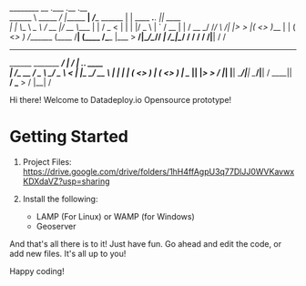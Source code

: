 
________          __              .___            .__                  .__        
\______ \ _____ _/  |______     __| _/____ ______ |  |   ____ ___.__.  |__| ____  
 |    |  \\__  \\   __\__  \   / __ |/ __ \\____ \|  |  /  _ <   |  |  |  |/  _ \ 
 |    `   \/ __ \|  |  / __ \_/ /_/ \  ___/|  |_> >  |_(  <_> )___  |  |  (  <_> )
/_______  (____  /__| (____  /\____ |\___  >   __/|____/\____// ____| /\__|\____/ 
        \/     \/          \/      \/    \/|__|               \/      \/          
__________                __          __                         
\______   \_______  _____/  |_  _____/  |_ ___.__.______   ____  
 |     ___/\_  __ \/  _ \   __\/  _ \   __<   |  |\____ \_/ __ \ 
 |    |     |  | \(  <_> )  | (  <_> )  |  \___  ||  |_> >  ___/ 
 |____|     |__|   \____/|__|  \____/|__|  / ____||   __/ \___  >
                                           \/     |__|        \/ 


Hi there! Welcome to Datadeploy.io Opensource prototype!

# Getting Started

1) Project Files: https://drive.google.com/drive/folders/1hH4ffAgpU3q77DlJJ0WVKavwxKDXdaVZ?usp=sharing

2) Install the following:
    * LAMP (For Linux) or WAMP (for Windows)
    * Geoserver

And that's all there is to it! Just have fun. Go ahead and edit the code, 
or add new files. It's all up to you! 

Happy coding!
